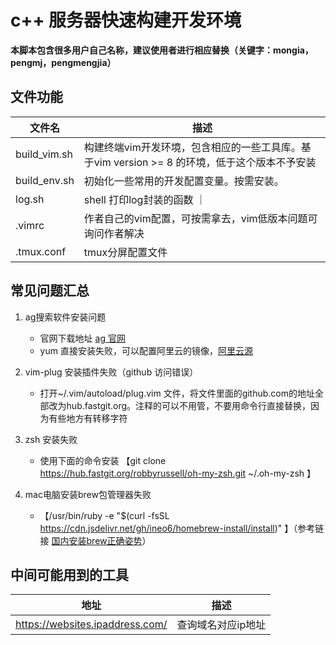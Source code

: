 # c++ 服务器快速构建开发环境

**本脚本包含很多用户自己名称，建议使用者进行相应替换（关键字：mongia，pengmj，pengmengjia）**

## 文件功能

| 文件名 | 描述 |
| ----   | ---- |
| build_vim.sh | 构建终端vim开发环境，包含相应的一些工具库。基于vim version >= 8 的环境，低于这个版本不予安装 |
| build_env.sh | 初始化一些常用的开发配置变量。按需安装。|
| log.sh       | shell 打印log封装的函数 ｜
| .vimrc       | 作者自己的vim配置，可按需拿去，vim低版本问题可询问作者解决 |
| .tmux.conf   | tmux分屏配置文件 |

## 常见问题汇总
1. ag搜索软件安装问题
    * 官网下载地址 [ag 官网](https://github.com/mizuno-as/silversearcher-ag)
    * yum 直接安装失败，可以配置阿里云的镜像，[阿里云源](https://developer.aliyun.com/mirror)

2. vim-plug 安装插件失败（github 访问错误）
    *  打开~/.vim/autoload/plug.vim 文件，将文件里面的github.com的地址全部改为hub.fastgit.org。注释的可以不用管，不要用命令行直接替换，因为有些地方有转移字符

3. zsh 安装失败
    * 使用下面的命令安装 【git clone https://hub.fastgit.org/robbyrussell/oh-my-zsh.git ~/.oh-my-zsh 】

4. mac电脑安装brew包管理器失败
    * 【/usr/bin/ruby -e "$(curl -fsSL https://cdn.jsdelivr.net/gh/ineo6/homebrew-install/install)" 】（参考链接 [国内安装brew正确姿势](https://cloud.tencent.com/developer/article/1853162)）

## 中间可能用到的工具
| 地址 | 描述 |
| ---- | ---- |
| https://websites.ipaddress.com/ | 查询域名对应ip地址 | 
